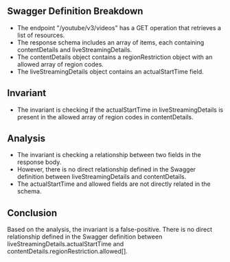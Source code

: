 ## Swagger Definition Breakdown
- The endpoint "/youtube/v3/videos" has a GET operation that retrieves a list of resources.
- The response schema includes an array of items, each containing contentDetails and liveStreamingDetails.
- The contentDetails object contains a regionRestriction object with an allowed array of region codes.
- The liveStreamingDetails object contains an actualStartTime field.

## Invariant
- The invariant is checking if the actualStartTime in liveStreamingDetails is present in the allowed array of region codes in contentDetails.

## Analysis
- The invariant is checking a relationship between two fields in the response body.
- However, there is no direct relationship defined in the Swagger definition between liveStreamingDetails and contentDetails.
- The actualStartTime and allowed fields are not directly related in the schema.

## Conclusion
Based on the analysis, the invariant is a false-positive. There is no direct relationship defined in the Swagger definition between liveStreamingDetails.actualStartTime and contentDetails.regionRestriction.allowed[].
